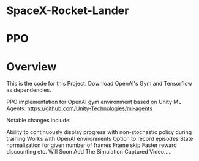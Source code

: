 # SpaceX-Rocket-Lander
# PPO
# Overview
This is the code for this Project. Download OpenAI's Gym and Tensorflow as dependencies.

PPO implementation for OpenAI gym environment based on Unity ML Agents: https://github.com/Unity-Technologies/ml-agents

Notable changes include:

Ability to continuously display progress with non-stochastic policy during training
Works with OpenAI environments
Option to record episodes
State normalization for given number of frames
Frame skip
Faster reward discounting etc.
Will Soon Add The Simulation Captured Video.....
